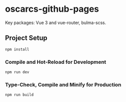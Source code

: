 # oscarcs-github-pages

Key packages: Vue 3 and vue-router, bulma-scss.

## Project Setup

```sh
npm install
```

### Compile and Hot-Reload for Development

```sh
npm run dev
```

### Type-Check, Compile and Minify for Production

```sh
npm run build
```

